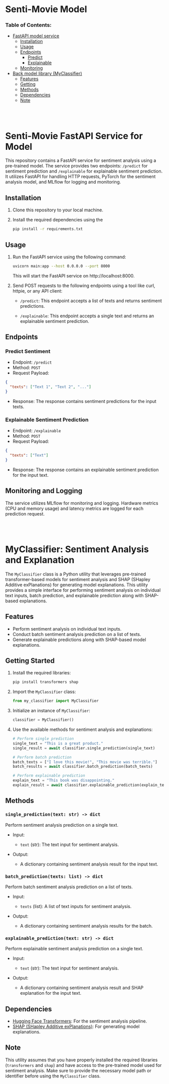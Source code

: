 # Senti-Movie Model

### Table of Contents:
* [FastAPI model service](#fastapi)
  * [Installation](#Installation)
  * [Usage](#Usage)
  * [Endpoints](#Endpoints)
    * [Predict](#Predict)
    * [Explainable](#Explainable)
  * [Monitoring](#Monitoring)
* [Back model library (MyClassifier)](#myclassifier)
  * [Features](#Features)
  * [Getting](#Getting)
  * [Methods](#Methods)
  * [Dependencies](#Dependencies)
  * [Note](#Note)

<br><br>

<a name="fastapi"></a>
# Senti-Movie FastAPI Service for Model

This repository contains a FastAPI service for sentiment analysis using a pre-trained model. The service provides two endpoints: `/predict` for sentiment prediction and `/explainable` for explainable sentiment prediction. It utilizes FastAPI for handling HTTP requests, PyTorch for the sentiment analysis model, and MLflow for logging and monitoring.


## Installation <a name="Installation"></a>

1. Clone this repository to your local machine.
2. Install the required dependencies using the 

    ```bash
    pip install -r requirements.txt
    ```


## Usage <a name="Usage"></a>

1. Run the FastAPI service using the following command:

    ```bash
    uvicorn main:app --host 0.0.0.0 --port 8000
    ```
    This will start the FastAPI service on http://localhost:8000.

2. Send POST requests to the following endpoints using a tool like curl, httpie, or any API client:

    * `/predict`: This endpoint accepts a list of texts and returns sentiment predictions.

    * `/explainable`: This endpoint accepts a single text and returns an explainable sentiment prediction.


## Endpoints <a name="Endpoints"></a>
### Predict Sentiment <a name="Predict"></a>
* Endpoint: `/predict`
* Method: `POST`
* Request Payload:

```json
{
  "texts": ["Text 1", "Text 2", "..."]
}
```
* Response: The response contains sentiment predictions for the input texts.

### Explainable Sentiment Prediction <a name="Explainable"></a>
* Endpoint: `/explainable`
* Method: `POST`
* Request Payload:

```json
{
  "texts": ["Text"]
}
```
* Response: The response contains an explainable sentiment prediction for the input text.


## Monitoring and Logging <a name="Monitoring"></a>
The service utilizes MLflow for monitoring and logging. Hardware metrics (CPU and memory usage) and latency metrics are logged for each prediction request.


<br>
<br>


# MyClassifier: Sentiment Analysis and Explanation <a name="myclassifier"></a>

The `MyClassifier` class is a Python utility that leverages pre-trained transformer-based models for sentiment analysis and SHAP (SHapley Additive exPlanations) for generating model explanations. This utility provides a simple interface for performing sentiment analysis on individual text inputs, batch prediction, and explainable prediction along with SHAP-based explanations.

## Features <a name="Features"></a>

- Perform sentiment analysis on individual text inputs.
- Conduct batch sentiment analysis prediction on a list of texts.
- Generate explainable predictions along with SHAP-based model explanations.

## Getting Started <a name="Getting"></a>

1. Install the required libraries:

    ```bash
    pip install transformers shap
    ```

2. Import the `MyClassifier` class:

    ```python
    from my_classifier import MyClassifier
    ```

3. Initialize an instance of `MyClassifier`:

    ```python
    classifier = MyClassifier()
    ```

4. Use the available methods for sentiment analysis and explanations:

    ```python
    # Perform single prediction
    single_text = "This is a great product."
    single_result = await classifier.single_prediction(single_text)

    # Perform batch prediction
    batch_texts = ["I love this movie!", "This movie was terrible."]
    batch_results = await classifier.batch_prediction(batch_texts)

    # Perform explainable prediction
    explain_text = "This book was disappointing."
    explain_result = await classifier.explainable_prediction(explain_text)
    ```

## Methods <a name="Methods"></a>

### `single_prediction(text: str) -> dict`

Perform sentiment analysis prediction on a single text.

- Input:
  - `text` (str): The text input for sentiment analysis.

- Output:
  - A dictionary containing sentiment analysis result for the input text.

### `batch_prediction(texts: list) -> dict`

Perform batch sentiment analysis prediction on a list of texts.

- Input:
  - `texts` (list): A list of text inputs for sentiment analysis.

- Output:
  - A dictionary containing sentiment analysis results for the batch.

### `explainable_prediction(text: str) -> dict`

Perform explainable sentiment analysis prediction on a single text.

- Input:
  - `text` (str): The text input for sentiment analysis.

- Output:
  - A dictionary containing sentiment analysis result and SHAP explanation for the input text.

## Dependencies <a name="Dependencies"></a>

- [Hugging Face Transformers](https://github.com/huggingface/transformers): For the sentiment analysis pipeline.
- [SHAP (SHapley Additive exPlanations)](https://github.com/slundberg/shap): For generating model explanations.


## Note <a name="Note"></a>

This utility assumes that you have properly installed the required libraries (`transformers` and `shap`) and have access to the pre-trained model used for sentiment analysis. Make sure to provide the necessary model path or identifier before using the `MyClassifier` class.
